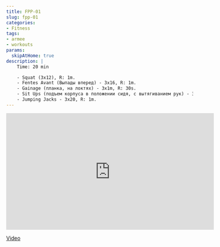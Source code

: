 ```yaml
---
title: FPP-01
slug: fpp-01
categories:
- Fitness
tags:
- armee
- workouts
params:
  skipAtHome: true
description: |
    Time: 20 min

    - Squat (3x12), R: 1m.
    - Fentes Avant (Выпады вперед) - 3x16, R: 1m.
    - Gainage (планка, на локтях) - 3x1m, R: 30s.
    - Sit Ups (подъем корпуса в положении сидя, с вытягиванием рук) - 3x10, R: 1m.
    - Jumping Jacks - 3x20, R: 1m.
---
```


<iframe width="560" height="315" src="https://www.youtube.com/embed/vwGtyKKX0Rs?si=mDf4raHqLGrx4jNd" title="YouTube video player" frameborder="0" allow="accelerometer; autoplay; clipboard-write; encrypted-media; gyroscope; picture-in-picture; web-share" allowfullscreen></iframe>

[Video](https://youtu.be/vwGtyKKX0Rs?si=bG_Tud5B8Uv3JiUl)
